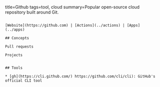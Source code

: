 title=Github
tags=tool, cloud
summary=Popular open-source cloud repository built around Git.
~~~~~~

[Website](https://github.com) | [Actions](../actions) | [Apps](../apps)

## Concepts

Pull requests

Projects


## Tools

* [gh](https://cli.github.com/) https://github.com/cli/cli): GitHub's official CLI tool

